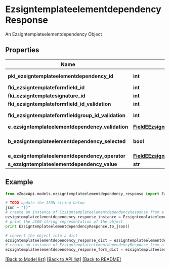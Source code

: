 # EzsigntemplateelementdependencyResponse

An Ezsigntemplateelementdependency Object

## Properties

Name | Type | Description | Notes
------------ | ------------- | ------------- | -------------
**pki_ezsigntemplateelementdependency_id** | **int** | The unique ID of the Ezsigntemplateelementdependency | 
**fki_ezsigntemplateformfield_id** | **int** | The unique ID of the Ezsigntemplateformfield | [optional] 
**fki_ezsigntemplatesignature_id** | **int** | The unique ID of the Ezsigntemplatesignature | [optional] 
**fki_ezsigntemplateformfield_id_validation** | **int** | The unique ID of the Ezsigntemplateformfield | [optional] 
**fki_ezsigntemplateformfieldgroup_id_validation** | **int** | The unique ID of the Ezsigntemplateformfieldgroup | [optional] 
**e_ezsigntemplateelementdependency_validation** | [**FieldEEzsigntemplateelementdependencyValidation**](FieldEEzsigntemplateelementdependencyValidation.md) |  | 
**b_ezsigntemplateelementdependency_selected** | **bool** | Whether if it&#39;s selected or not when using eEzsigntemplateelementdependencyValidation &#x3D; Selected | [optional] 
**e_ezsigntemplateelementdependency_operator** | [**FieldEEzsigntemplateelementdependencyOperator**](FieldEEzsigntemplateelementdependencyOperator.md) |  | [optional] 
**s_ezsigntemplateelementdependency_value** | **str** | The value of the Ezsignelementdependency | [optional] 

## Example

```python
from eZmaxApi.models.ezsigntemplateelementdependency_response import EzsigntemplateelementdependencyResponse

# TODO update the JSON string below
json = "{}"
# create an instance of EzsigntemplateelementdependencyResponse from a JSON string
ezsigntemplateelementdependency_response_instance = EzsigntemplateelementdependencyResponse.from_json(json)
# print the JSON string representation of the object
print EzsigntemplateelementdependencyResponse.to_json()

# convert the object into a dict
ezsigntemplateelementdependency_response_dict = ezsigntemplateelementdependency_response_instance.to_dict()
# create an instance of EzsigntemplateelementdependencyResponse from a dict
ezsigntemplateelementdependency_response_form_dict = ezsigntemplateelementdependency_response.from_dict(ezsigntemplateelementdependency_response_dict)
```
[[Back to Model list]](../README.md#documentation-for-models) [[Back to API list]](../README.md#documentation-for-api-endpoints) [[Back to README]](../README.md)


